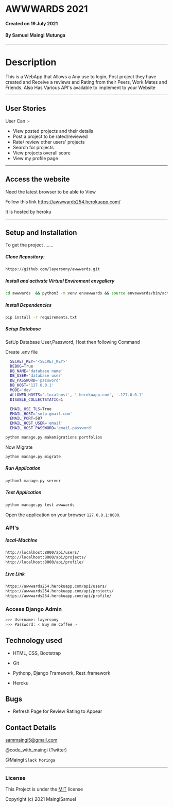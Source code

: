 # AWWWARDS 2021

#### Created on 19 July 2021
#### By Samuel Maingi Mutunga

---
# Description  
This is a WebApp that Allows a Any use to login, Post project they have created and Receive a reviews and Rating from their Peers, Work Mates and Friends. Also Has Various API's available to implement to your Website

---
## User Stories  
User Can :-

* View posted projects and their details
* Post a project to be rated/reviewed
* Rate/ review other users' projects
* Search for projects
* View projects overall score
* View my profile page

---
## Access the website
Need the latest browser to be able to View

Follow this link https://awwwards254.herokuapp.com/

It is hosted by heroku

---

## Setup and Installation  
To get the project .......  
  
##### Clone Repository:  
 ```bash 
https://github.com/layersony/awwwards.git
```
##### Install and activate Virtual Enviroment envgallery  
 ```bash 
cd awwwards  && python3 -m venv envawwards && source envawwards/bin/activate 
```  
##### Install Dependencies  
 ```bash 
 pip install -r requirements.txt 
```  
##### Setup Database  
  SetUp Database User,Password, Host then following Command  

  Create .env file
```bash
  SECRET_KEY='<SECRET_KEY>'
  DEBUG=True 
  DB_NAME='database name'
  DB_USER='database user'
  DB_PASSWORD='password'
  DB_HOST='127.0.0.1'
  MODE='dev'
  ALLOWED_HOSTS='.localhost', '.herokuapp.com', '.127.0.0.1'
  DISABLE_COLLECTSTATIC=1

  EMAIL_USE_TLS=True
  EMAIL_HOST='smtp.gmail.com'
  EMAIL_PORT=587
  EMAIL_HOST_USER='email'
  EMAIL_HOST_PASSWORD='email-password'
```

 ```bash 
python manage.py makemigrations portfolios 
 ``` 
 Now Migrate  
 ```bash 
 python manage.py migrate 
```
##### Run Application  
 ```bash 
 python3 manage.py server 
```
##### Test Application  
 ```bash 
 python manage.py test awwwards
```
Open the application on your browser `127.0.0.1:8000`.  

### API's
##### local-Machine
```bash
http://localhost:8000/api/users/
http://localhost:8000/api/projects/
http://localhost:8000/api/profile/
```
##### Live Link
```bash
https://awwwards254.herokuapp.com/api/users/
https://awwwards254.herokuapp.com/api/projects/
https://awwwards254.herokuapp.com/api/profile/
```
  
### Access Django Admin
```bash
>>> Username: layersony
>>> Password: < Buy me Coffee >
```
## Technology used  
  
* HTML, CSS, Bootstrap

* Git

* Pythonp, Django Framework, Rest_framework

* Heroku 
  
  
## Bugs  
* Refresh Page for Review Rating to Appear
  
## Contact Details
sammaingi5@gmail.com

@code_with_maingi (Twitter)

@Maingi `Slack Moringa`

---

### License
This Project is under the [MIT](LICENSE) license

Copyright (c) 2021 MaingiSamuel